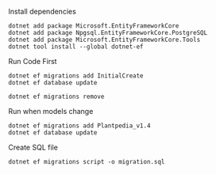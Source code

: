 Install dependencies

    dotnet add package Microsoft.EntityFrameworkCore
    dotnet add package Npgsql.EntityFrameworkCore.PostgreSQL
    dotnet add package Microsoft.EntityFrameworkCore.Tools
    dotnet tool install --global dotnet-ef
Run Code First

    dotnet ef migrations add InitialCreate
    dotnet ef database update

    dotnet ef migrations remove
Run when models change

    dotnet ef migrations add Plantpedia_v1.4
    dotnet ef database update
Create SQL file

    dotnet ef migrations script -o migration.sql
    